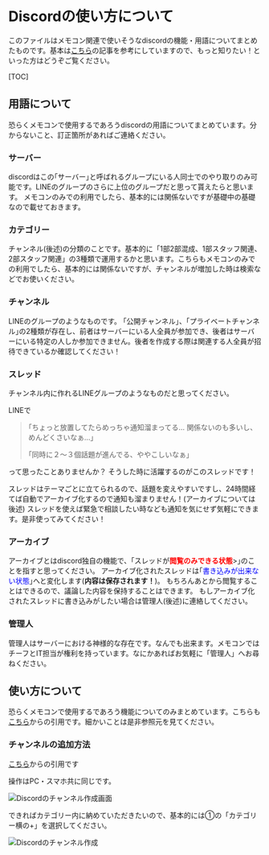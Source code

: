 # Discordの使い方について

このファイルはメモコン関連で使いそうなdiscordの機能・用語についてまとめたものです。基本は[こちら](https://honkinonki.com/discord-howto)の記事を参考にしていますので、もっと知りたい！といった方はどうぞご覧ください。

[TOC]

## 用語について

恐らくメモコンで使用するであろうdiscordの用語についてまとめています。分からないこと、訂正箇所があればご連絡ください。

### サーバー

discordはこの｢サーバー｣と呼ばれるグループにいる人同士でのやり取りのみ可能です。LINEのグループのさらに上位のグループだと思って貰えたらと思います。
メモコンのみでの利用でしたら、基本的には関係ないですが基礎中の基礎なので載せておきます。

### カテゴリー

チャンネル(後述)の分類のことです。基本的に「1部2部混成、1部スタッフ関連、2部スタッフ関連」の3種類で運用するかと思います。こちらもメモコンのみでの利用でしたら、基本的には関係ないですが、チャンネルが増加した時は検索などでお使いください。

### チャンネル

LINEのグループのようなものです。
｢公開チャンネル｣、｢プライベートチャンネル｣の2種類が存在し、前者はサーバーにいる人全員が参加でき、後者はサーバーにいる特定の人しか参加できません。後者を作成する際は関連する人全員が招待できているか確認してください！

### スレッド

チャンネル内に作れるLINEグループのようなものだと思ってください。

LINEで

> ｢ちょっと放置してたらめっちゃ通知溜まってる… 関係ないのも多いし、めんどくさいなぁ…｣
>
> ｢同時に２～３個話題が進んでる、ややこしいなぁ｣

って思ったことありませんか？
そうした時に活躍するのがこのスレッドです！

スレッドはテーマごとに立てられるので、話題を変えやすいですし、24時間経てば自動でアーカイブ化するので通知も溜まりません！(アーカイブについては後述)
スレッドを使えば緊急で相談したい時なども通知を気にせず気軽にできます。是非使ってみてください！

### アーカイブ

アーカイブとはdiscord独自の機能で、｢スレッドが<font color="red">**閲覧のみできる状態**</font>>｣のことを指すと思ってください。
アーカイブ化されたスレッドは｢<font color="blue">書き込みが出来ない状態</font>｣へと変化します(**内容は保存されます！**)。
もちろんあとから閲覧することはできるので、議論した内容を保持することはできます。
もしアーカイブ化されたスレッドに書き込みがしたい場合は管理人(後述)に連絡してください。

### 管理人

管理人はサーバーにおける神様的な存在です。なんでも出来ます。メモコンではチーフとIT担当が権利を持っています。なにかあればお気軽に「管理人」へお尋ねください。



## 使い方について

恐らくメモコンで使用するであろう機能についてのみまとめています。こちらも[こちら](https://honkinonki.com/discord-howto)からの引用です。細かいことは是非参照元を見てください。

### チャンネルの追加方法

[こちら](https://honkinonki.com/discord-howto#i-14)からの引用です

操作はPC・スマホ共に同じです。

![Discordのチャンネル作成画面](https://honkinonki.com/wp-content/uploads/2019/11/Channel_category_04.png)

できればカテゴリー内に納めていただきたいので、基本的には①の「カテゴリー横の+」を選択してください。

![Discordのチャンネル作成](https://honkinonki.com/wp-content/uploads/2017/12/Channel_category_05.png)